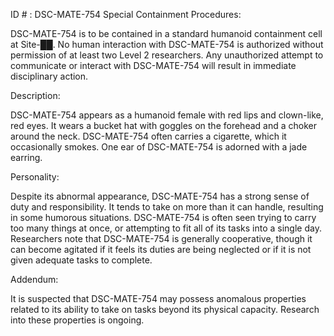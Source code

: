 ID # : DSC-MATE-754
Special Containment Procedures:

DSC-MATE-754 is to be contained in a standard humanoid containment cell at Site-██. No human interaction with DSC-MATE-754 is authorized without permission of at least two Level 2 researchers. Any unauthorized attempt to communicate or interact with DSC-MATE-754 will result in immediate disciplinary action.

Description:

DSC-MATE-754 appears as a humanoid female with red lips and clown-like, red eyes. It wears a bucket hat with goggles on the forehead and a choker around the neck. DSC-MATE-754 often carries a cigarette, which it occasionally smokes. One ear of DSC-MATE-754 is adorned with a jade earring.

Personality:

Despite its abnormal appearance, DSC-MATE-754 has a strong sense of duty and responsibility. It tends to take on more than it can handle, resulting in some humorous situations. DSC-MATE-754 is often seen trying to carry too many things at once, or attempting to fit all of its tasks into a single day. Researchers note that DSC-MATE-754 is generally cooperative, though it can become agitated if it feels its duties are being neglected or if it is not given adequate tasks to complete.

Addendum:

It is suspected that DSC-MATE-754 may possess anomalous properties related to its ability to take on tasks beyond its physical capacity. Research into these properties is ongoing.